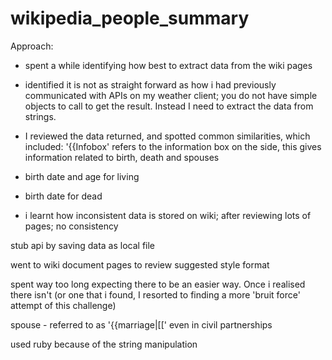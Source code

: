 # wikipedia_people_summary

Approach:

- spent a while identifying how best to extract data from the wiki pages
- identified it is not as straight forward as how i had previously communicated with APIs on my weather client; you do not have simple objects to call to get the result. Instead I need to extract the data from strings.
- I reviewed the data returned, and spotted common similarities, which included: '{{Infobox' refers to the information box on the side, this gives information related to birth, death and spouses
- birth date and age for living
- birth date for dead

- i learnt how inconsistent data is stored on wiki; after reviewing lots of pages; no consistency

stub api by saving data as local file


went to wiki document pages to review suggested style format

spent way too long expecting there to be an easier way. Once i realised there isn't (or one that i found, I resorted to finding a more 'bruit force' attempt of this challenge)


spouse - referred to as '{{marriage|[[' even in civil partnerships

used ruby because of the string manipulation
